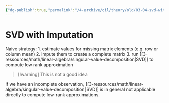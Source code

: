 ```yaml
---
{"dg-publish":true,"permalink":"/4-archive/cil/theory/old/03-04-svd-with-imputation/","tags":["eth/cil/theory"],"created":"","updated":""}
---
```


# SVD with Imputation
Naive strategy:
	1. estimate values for missing matrix elements (e.g. row or column mean)
	2. impute them to create a complete matrix
	3. run [[3-ressources/math/linear-algebra/singular-value-decomposition\|SVD]] to compute low rank approximation

>[!warning] This is not a good idea

If we have an incomplete observation, [[3-ressources/math/linear-algebra/singular-value-decomposition\|SVD]] is in general not applicable directly to compute low-rank approximations.
